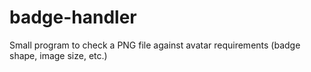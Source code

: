 # badge-handler
Small program to check a PNG file against avatar requirements (badge shape, image size, etc.)
